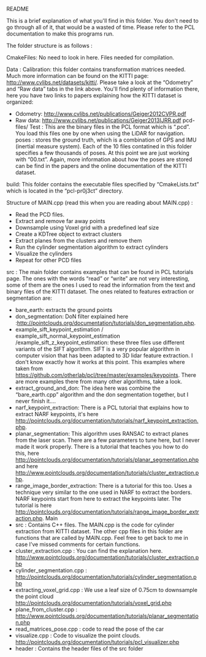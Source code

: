 README

This is a brief explanation of what you'll find in this folder. You don't need to go through all of it, that would be a wasted of time. Please refer to the PCL documentation to make this programs run.

The folder structure is as follows :

CmakeFiles: No need to look in here. Files needed for compilation.

Data : 
Calibration: this folder contains transformation matrices needed. Much more information can be found on the KITTI page: http://www.cvlibs.net/datasets/kitti/. Please take a look at the “Odometry” and “Raw data” tabs in the link above. You'll find plenty of information there, here you have two links to papers explaining how the KITTI dataset is organized:
- Odometry: http://www.cvlibs.net/publications/Geiger2012CVPR.pdf
- Raw data: http://www.cvlibs.net/publications/Geiger2013IJRR.pdf
pcd-files/ Test : This are the binary files in the PCL format which is “.pcd”. You load this files one by one when using the LiDAR for navigation.
poses : stores the ground truth, which is a combination of GPS and IMU (inertial measure system). Each of the 10 files contatined in this folder specifies a few thousands of poses. At this point we are just working with “00.txt”. Again, more information about how the poses are stored can be find in the papers and the online documentation of the KITTI dataset.

build: This folder contains the executable files specified by “CmakeLists.txt” which is located in the “pcl-pr0j3ct” directory. 

Structure of MAIN.cpp (read this when you are reading about MAIN.cpp) :
- Read the PCD files.
- Extract and remove far away points
- Downsample using Voxel grid with a predefined leaf size
- Create a KDTree object to extract clusters 
- Extract planes from the clusters and remove them
- Run the cylinder segmentation algorithm to extract cylinders
- Visualize the cylinders
- Repeat for other PCD files

src :
The main folder contains examples that can be found in PCL tutorials page. The ones with the words “read” or “write” are not very interesting, some of them are the ones I used to read the information from the text and binary files of the KITTI dataset. The ones related to features extraction or segmentation are:
- bare_earth: extracts the ground points
- don_segmentation: DoN filter explained here :http://pointclouds.org/documentation/tutorials/don_segmentation.php.
- example_sift_keypoint_estimation / example_sift_normal_keypoint_estimation /example_sift_z_keypoint_estimation: these three files use different variants of the SIFT algorithm. SIFT is a very popular algorithm in computer vision that has been adapted to 3D lidar feature extraction. I don't know exactly how it works at this point. This examples where taken from https://github.com/otherlab/pcl/tree/master/examples/keypoints. There are more examples there from many other algorithms, take a look.
- extract_ground_and_don: The idea here was combine the “bare_earth.cpp” algorithm and the don segmentation together, but I never finish it....
- narf_keypoint_extraction: There is a PCL  tutorial that explains how to extract NARF keypoints, it's here http://pointclouds.org/documentation/tutorials/narf_keypoint_extraction.php.
- planar_segmentation: This algorithm uses RANSAC to extract planes from the laser scan. There are a few parameters to tune here, but I never made it work properly. There is a tutorial that teaches you how to do this, here http://pointclouds.org/documentation/tutorials/planar_segmentation.php and here http://www.pointclouds.org/documentation/tutorials/cluster_extraction.php.
- range_image_border_extraction: There is a tutorial for this too. Uses a technique very similar to the one used in NARF to extract the borders. NARF keypoints start from here to extract the keypoints later. The tutorial is here http://pointclouds.org/documentation/tutorials/range_image_border_extraction.php.
Main 
- src : Contains C++ files. The MAIN.cpp is the code for cylinder extraction from KITTI dataset. The other cpp files in this folder are functions that are called by MAIN.cpp. Feel free to get back to me in case I’ve missed comments for certain functions.
- cluster_extraction.cpp : You can find the explanation here. http://www.pointclouds.org/documentation/tutorials/cluster_extraction.php
- cylinder_segmentation.cpp : http://pointclouds.org/documentation/tutorials/cylinder_segmentation.php
- extracting_voxel_grid.cpp : We use a leaf size of 0.75cm to downsample the point cloud http://pointclouds.org/documentation/tutorials/voxel_grid.php
- plane_from_cluster.cpp :  http://www.pointclouds.org/documentation/tutorials/planar_segmentation.php
- read_matrices_pose.cpp : code to read the pose of the car
- visualize.cpp : Code to visualize the point clouds. http://pointclouds.org/documentation/tutorials/pcl_visualizer.php
- header : Contains the header files of the src folder	

